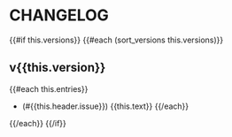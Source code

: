 # CHANGELOG

<!-- generated from cargo-changelog -->

{{#if this.versions}}
{{#each (sort_versions this.versions)}}
## v{{this.version}}

{{#each this.entries}}
- (#{{this.header.issue}}) {{this.text}}
{{/each}}

{{/each}}
{{/if}}
